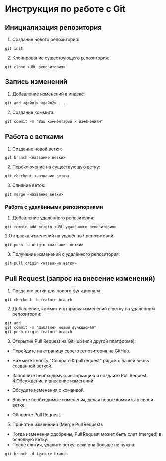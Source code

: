 # Инструкция по работе с Git
## Инициализация репозитория
1. Создание нового репозитория:
```
git init
```
2. Клонирование существующего репозитория:
```
git clone <URL репозитория>
```
## Запись изменений
1. Добавление изменений в индекс:
```
git add <файл1> <файл2> ...
```
2. Создание коммита:
```
git commit -m "Ваш комментарий к изменениям"
```
## Работа с ветками

1. Создание новой ветки:

```
git branch <название ветки>
```
2. Переключение на существующую ветку:

```
git checkout <название ветки>
```
3. Слияние веток:

```
git merge <название ветки>
```
### Работа с удалёнными репозиториями

1. Добавление удалённого репозитория:

```
git remote add origin <URL удалённого репозитория>
```
2.Отправка изменений на удалённый репозиторий:

```
git push -u origin <название ветки>
```
3. Получение изменений с удалённого репозитория:

```
git pull origin <название ветки>
```

## Pull Request (запрос на внесение изменений)
1. Создание ветки для нового функционала:
```
git checkout -b feature-branch
```
2. Добавление, коммит и отправка изменений в ветку на удалённом репозитории:

```
git add .
git commit -m "Добавлен новый функционал"
git push origin feature-branch
```
3. Открытие Pull Request на GitHub (или другой платформе):

- Перейдите на страницу своего репозитория на GitHub.
- Нажмите кнопку "Compare & pull request" рядом с вашей вновь созданной веткой.
- Заполните необходимую информацию и создайте Pull Request.
4.Обсуждение и внесение изменений:

- Обсудите изменения с командой.
- Внесите необходимые изменения, делая новые коммиты в своей ветке.
- Обновите Pull Request.

5. Принятие изменений (Merge Pull Request):

- Когда изменения одобрены, Pull Request может быть слит (merged) в основную ветку.
- После слития, удалите ветку, если она больше не нужна:
```
git branch -d feature-branch
```
